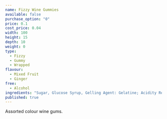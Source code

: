 ```yaml
---
name: Fizzy Wine Gummies
available: false
purchase_option: "0"
price: 0.1
cost_price: 0.04
width: 100
height: 15
depth: 10
weight: 0
type: 
  - Fizzy
  - Gummy
  - Wrapped
flavour: 
  - Mixed Fruit
  - Ginger
free: 
  - Alcohol
ingredients: "Sugar, Glucose Syrup, Gelling Agent: Gelatine; Acidity Regulator: Citric Acid, Flavourings; Colours: Anthocyanin, Copper Chlorophyllin, Lutein, Paprika"
published: true
---
```

Assorted colour wine gums.